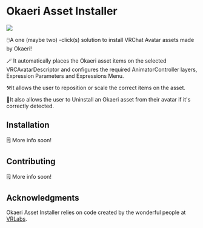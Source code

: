 # Okaeri Asset Installer
<img src="https://img.shields.io/badge/latest%20version-1.0.9-%23fdd2ed"/>

🖱️A one (maybe two) -click(s) solution to install VRChat Avatar assets made by Okaeri!

🪄 It automatically places the Okaeri asset items on the selected VRCAvatarDescriptor and configures the required AnimatorController layers, Expression Parameters and Expressions Menu.

⚒️It allows the user to reposition or scale the correct items on the asset.

🚮It also allows the user to Uninstall an Okaeri asset from their avatar if it's correctly detected.

## Installation
🗒️ More info soon!

## Contributing
🗒️ More info soon!

## Acknowledgments
Okaeri Asset Installer relies on code created by the wonderful people at [VRLabs](https://github.com/VRLabs).
